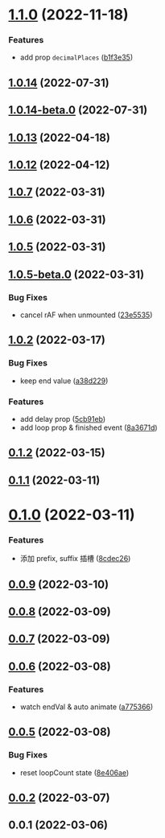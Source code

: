 # [1.1.0](https://github.com/jizai1125/vue-countup-v3/compare/v1.0.14...v1.1.0) (2022-11-18)


### Features

* add prop  `decimalPlaces` ([b1f3e35](https://github.com/jizai1125/vue-countup-v3/commit/b1f3e35c385432ec9f8de188207c6f91f85a7548))



## [1.0.14](https://github.com/jizai1125/vue-countup-v3/compare/v1.0.14-beta.0...v1.0.14) (2022-07-31)



## [1.0.14-beta.0](https://github.com/jizai1125/vue-countup-v3/compare/v1.0.12...v1.0.14-beta.0) (2022-07-31)



## [1.0.13](https://github.com/jizai1125/vue-countup-v3/compare/v1.0.13-beta.2...v1.0.13) (2022-04-18)


## [1.0.12](https://github.com/jizai1125/vue-countup-v3/compare/v1.0.7...v1.0.12) (2022-04-12)



## [1.0.7](https://github.com/jizai1125/vue-countup-v3/compare/v1.0.6...v1.0.7) (2022-03-31)



## [1.0.6](https://github.com/jizai1125/vue-countup-v3/compare/v1.0.5...v1.0.6) (2022-03-31)



## [1.0.5](https://github.com/jizai1125/vue-countup-v3/compare/v1.0.5-beta.0...v1.0.5) (2022-03-31)



## [1.0.5-beta.0](https://github.com/jizai1125/vue-countup-v3/compare/v1.0.2...v1.0.5-beta.0) (2022-03-31)


### Bug Fixes

* cancel rAF when unmounted ([23e5535](https://github.com/jizai1125/vue-countup-v3/commit/23e55357699b87f72adbbe9c9981f5d308863be0))



## [1.0.2](https://github.com/jizai1125/vue-countup-v3/compare/v0.1.2...v1.0.2) (2022-03-17)


### Bug Fixes

* keep end value ([a38d229](https://github.com/jizai1125/vue-countup-v3/commit/a38d229769b12b2c81a88f100eecc1d116bb5602))


### Features

* add delay prop ([5cb91eb](https://github.com/jizai1125/vue-countup-v3/commit/5cb91eb994b530db0e6347b18848f9f5938284e5))
* add loop prop & finished event ([8a3671d](https://github.com/jizai1125/vue-countup-v3/commit/8a3671dedbb84ac0e3db61d31694a3ee66a2ac2a))



## [0.1.2](https://github.com/jizai1125/vue-countup-v3/compare/v0.1.1...v0.1.2) (2022-03-15)



## [0.1.1](https://github.com/jizai1125/vue-countup-v3/compare/v0.1.0...v0.1.1) (2022-03-11)



# [0.1.0](https://github.com/jizai1125/vue-countup-v3/compare/v0.0.9...v0.1.0) (2022-03-11)


### Features

* 添加 prefix, suffix 插槽 ([8cdec26](https://github.com/jizai1125/vue-countup-v3/commit/8cdec26cde99d7f31d40c1d4ea84d5d6c14b9d3c))



## [0.0.9](https://github.com/jizai1125/vue-countup-v3/compare/v0.0.8...v0.0.9) (2022-03-10)



## [0.0.8](https://github.com/jizai1125/vue-countup-v3/compare/v0.0.7...v0.0.8) (2022-03-09)



## [0.0.7](https://github.com/jizai1125/vue-countup-v3/compare/v0.0.6...v0.0.7) (2022-03-09)



## [0.0.6](https://github.com/jizai1125/vue-countup-v3/compare/v0.0.5...v0.0.6) (2022-03-08)


### Features

* watch endVal & auto animate ([a775366](https://github.com/jizai1125/vue-countup-v3/commit/a775366288b4d62cc3c20a1753d1c19b8ba605ca))



## [0.0.5](https://github.com/jizai1125/vue-countup-v3/compare/v0.0.2...v0.0.5) (2022-03-08)


### Bug Fixes

* reset loopCount state ([8e406ae](https://github.com/jizai1125/vue-countup-v3/commit/8e406aeb1638ca9aa70dd15a5d9f2e678a0fa9f1))



## [0.0.2](https://github.com/jizai1125/vue-countup-v3/compare/v0.0.1...v0.0.2) (2022-03-07)



## 0.0.1 (2022-03-06)



